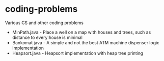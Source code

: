 # coding-problems
Various CS and other coding problems

- MinPath.java - Place a well on a map with houses and trees, such as distance to every house is minimal
- Bankomat.java - A simple and not the best ATM machine dispenser logic implementation
- Heapsort.java - Heapsort implementation with heap tree printing
